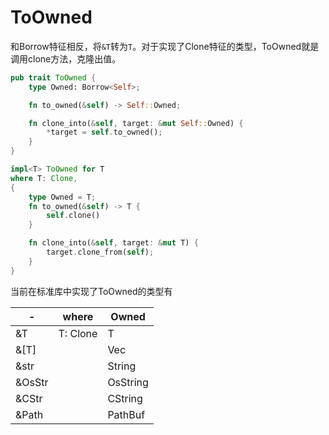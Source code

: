 # ToOwned

和Borrow特征相反，将`&T`转为`T`。对于实现了Clone特征的类型，ToOwned就是调用clone方法，克隆出值。

```rust
pub trait ToOwned {
    type Owned: Borrow<Self>;

    fn to_owned(&self) -> Self::Owned;

    fn clone_into(&self, target: &mut Self::Owned) {
        *target = self.to_owned();
    }
}

impl<T> ToOwned for T
where T: Clone,
{
    type Owned = T;
    fn to_owned(&self) -> T {
        self.clone()
    }

    fn clone_into(&self, target: &mut T) {
        target.clone_from(self);
    }
}
```

当前在标准库中实现了ToOwned的类型有

| -      | where    | Owned        |
| ------ | -------- | -------- |
| &T     | T: Clone | T        |
| &[T]   |          | Vec<T>   |
| &str   |          | String   |
| &OsStr |          | OsString |
| &CStr  |          | CString  |
| &Path  |          | PathBuf  |

